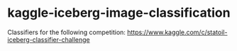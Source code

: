 # kaggle-iceberg-image-classification

Classifiers for the following competition: 
https://www.kaggle.com/c/statoil-iceberg-classifier-challenge

